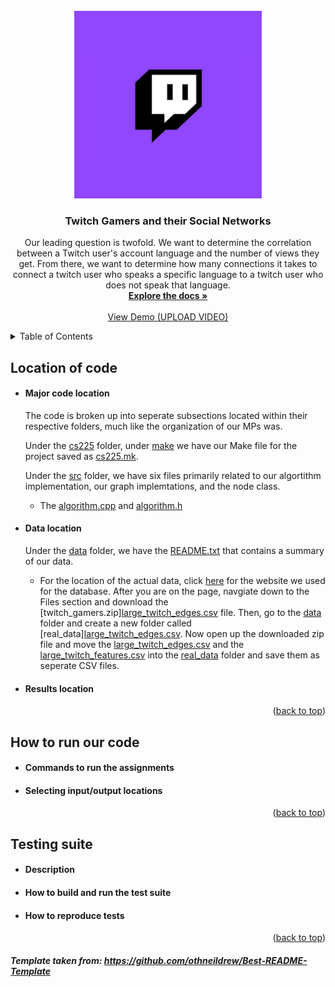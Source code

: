 <div id="top"></div>

<!-- PROJECT LOGO -->
<br />
<div align="center">
  <a href="http://snap.stanford.edu/data/twitch_gamers.html">
    <img src="twitch.png" alt="Logo" width="300" height="300">
  </a>

<h3 align="center">Twitch Gamers and their Social Networks</h3>

  <p align="center">
    Our leading question is twofold. We want to determine the correlation between a Twitch user's account language and the number of views they get. From there, we  want to determine how many connections it takes to connect a twitch user who speaks a specific language to a twitch user who does not speak that language. 
    <br />
    <a href="https://github-dev.cs.illinois.edu/cs225-fa21/snmehta2-athev2-dhanker2-farazms2/tree/master/md_files_and_misc_documents"><strong>Explore the docs »</strong></a>
    <br />
    <br />
    <a href="https://www.youtube.com/">View Demo (UPLOAD VIDEO)</a>
  </p>
</div>



<!-- TABLE OF CONTENTS -->
<details>
  <summary>Table of Contents</summary>
  <ol>
    <li>
      <a href="#linkage-and-location">Location of code</a>
      <ul>
        <li><a>Major Code</a></li>
        <li><a>Data</a></li>
        <li><a>Results</a></li>
      </ul>
    </li>
    <li>
      <a href="#how-to-run-our-code">How to run our code</a>
      <ul>
        <li><a>Commands to run the assignments</a></li>
        <li><a>Selecting input/output locations</a></li>
      </ul>
    </li>
    <li>
      <a href="#testing-suite">Testing Suite</a>
      <ul>
        <li><a>Description</a></li>
        <li><a>How to build and run the test suite</a></li>
        <li><a>How to reproduce tests</a></li>
      </ul>
    </li>
  </ol>
</details>



<!-- Location of our code -->
## Location of code
* #### Major code location
  The code is broken up into seperate subsections located within their respective folders, much like the organization of our MPs was.

  Under the [cs225](#heading-1 "Goto heading-1") folder, under [make](#heading-1 "Goto heading-1") we have our Make file for the project saved as [cs225.mk](#heading-1 "Goto heading-1").

  Under the [src](#heading-1 "Goto heading-1") folder, we have six files primarily related to our algortithm implementation, our graph implemtations, and the node class. 
    * The [algorithm.cpp](#heading-1 "Goto heading-1") and [algorithm.h](#heading-1 "Goto heading-1")   

  



  
  
* #### Data location
  Under the [data](#heading-1 "Goto heading-1") folder, we have the [README.txt](#heading-1 "Goto heading-1") that contains a summary of our data. 
    * For the location of the actual data, click [here](http://snap.stanford.edu/data/twitch_gamers.html) for the website we used for the database. After you are on the page, navgiate down to the Files section and download the [twitch_gamers.zip][large_twitch_edges.csv](#heading-1 "Goto heading-1") file. Then, go to the [data](#heading-1 "Goto heading-1") folder and create a new folder called [real_data][large_twitch_edges.csv](#heading-1 "Goto heading-1").  Now open up the downloaded zip file and move the [large_twitch_edges.csv](#heading-1 "Goto heading-1") and the [large_twitch_features.csv](#heading-1 "Goto heading-1") into the [real_data](#heading-1 "Goto heading-1") folder and save them as seperate CSV files. 




* #### Results location 


<p align="right">(<a href="#top">back to top</a>)</p>



<!-- How to run our code -->
## How to run our code
* #### Commands to run the assignments
* #### Selecting input/output locations

<p align="right">(<a href="#top">back to top</a>)</p>

<!-- Testing suite -->
## Testing suite
* #### Description
* #### How to build and run the test suite
* #### How to reproduce tests 

<p align="right">(<a href="#top">back to top</a>)</p>


##### Template taken from: https://github.com/othneildrew/Best-README-Template
